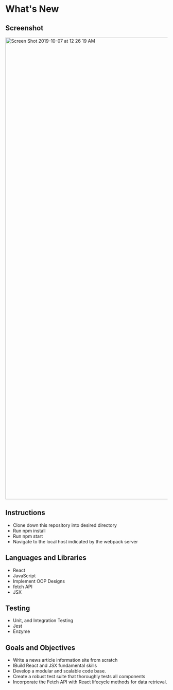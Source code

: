 # What's New

## Screenshot

<img width="1436" alt="Screen Shot 2019-10-07 at 12 26 19 AM" src="https://user-images.githubusercontent.com/50842455/66289233-4c583400-e899-11e9-94eb-d3f3680e8ae0.png">


## Instructions

- Clone down this repository into desired directory
- Run npm install
- Run npm start
- Navigate to the local host indicated by the webpack server

## Languages and Libraries

- React
- JavaScript
- Implement OOP Designs
- fetch API
- JSX

## Testing

- Unit, and Integration Testing
- Jest
- Enzyme

## Goals and Objectives

- Write a news article information site from scratch
- IBuild React and JSX fundamental skills
- Develop a modular and scalable code base.
- Create a robust test suite that thoroughly tests all components
- Incorporate the Fetch API with React lifecycle methods for data retrieval.
